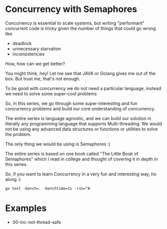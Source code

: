 Concurrency with Semaphores
===

Concurrency is essential to scale systems, but writing "performant" concurrent code is tricky given the number of things that could go wrong like

- deadlock
- unnecessary starvation
- inconsistencies

How, how can we get better?

You might think, hey! Let me see that JAVA or Golang gives me out of the box. But trust me, that's not enough.

To be good with concurrency we do not need a particular language, instead we need to solve some super-cool problems

So, in this series, we go through some super-interesting and fun concurrency problems and build our core understanding of concurrency.

The entire series is language agnostic, and we can build our solution in literally any programming language that supports Multi-threading. We would not be using any advanced data structures or functions or utilities to solve the problem.

The only thing we would be using is Semaphores :)

The entire series is based on one book called "The Little Book of Semaphores" which I read in college and thought of covering it in depth in this series.

So, if you want to learn Concurrency in a very fun and interesting way, ho along :)


```
go test -bench=. -benchtime=1s -run=^#
```

# Examples

- 00-inc-not-thread-safe

